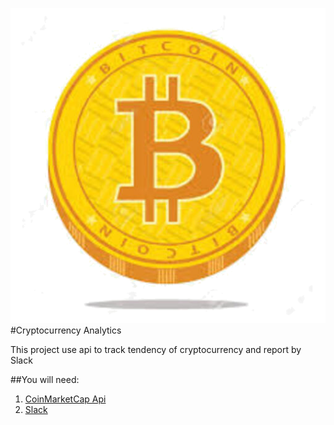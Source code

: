 ![BTC](./btcImg512.png)
#Cryptocurrency Analytics 

This project use api to track tendency of cryptocurrency and report by Slack

##You will need:
1. [CoinMarketCap Api](https://pro.coinmarketcap.com/)
2. [Slack](https://slack.com/)


